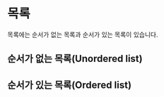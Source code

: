 # 목록

목록에는 순서가 없는 목록과 순서가 있는 목록이 있습니다.&#x20;

## 순서가 없는 목록(Unordered list)



## 순서가 있는 목록(Ordered list)
